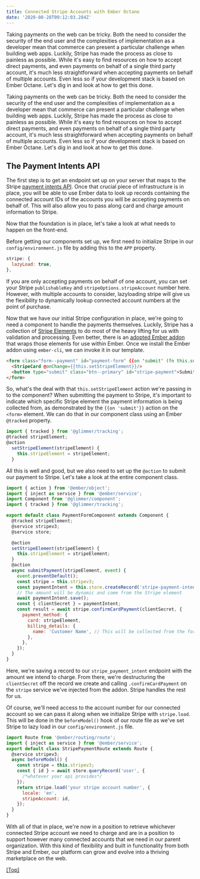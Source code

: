 ```yaml
---
title: Connected Stripe Accounts with Ember Octane
date: '2020-08-28T09:12:03.284Z'
---
```


Taking payments on the web can be tricky. Both the need to consider the security of the end user and the complexities of implementation as a developer mean that commerce can present a particular challenge when building web apps. Luckily, Stripe has made the process as close to painless as possible. While it's easy to find resources on how to accept direct payments, and even payments on behalf of a single third party account, it's much less straightforward when accepting payments on behalf of multiple accounts. Even less so if your development stack is based on Ember Octane. Let's dig in and look at how to get this done.

<!-- more -->

Taking payments on the web can be tricky. Both the need to consider the security of the end user and the complexities of implementation as a developer mean that commerce can present a particular challenge when building web apps. Luckily, Stripe has made the process as close to painless as possible. While it's easy to find resources on how to accept direct payments, and even payments on behalf of a single third party account, it's much less straightforward when accepting payments on behalf of multiple accounts. Even less so if your development stack is based on Ember Octane. Let's dig in and look at how to get this done.

## The Payment Intents API

The first step is to get an endpoint set up on your server that maps to the Stripe [payment intents API](https://stripe.com/docs/payments/payment-intents). Once that crucial piece of infrastructure is in place, you will be able to use Ember data to look up records containing the connected account IDs of the accounts you will be accepting payments on behalf of. This will also allow you to pass along card and charge amount information to Stripe.

Now that the foundation is in place, let's take a look at what needs to happen on the front-end.

Before getting our components set up, we first need to initialize Stripe in our `config/environment.js` file by adding this to the `APP` property.

```js
stripe: {
  lazyLoad: true,
},
```

If you are only accepting payments on behalf of one account, you can set your Stripe `publishableKey` and `stripeOptions.stripeAccount` number here. However, with multiple accounts to consider, lazyloading stripe will give us the flexibility to dynamically lookup connected account numbers at the point of purchase.

Now that we have our initial Stripe configuration in place, we're going to need a component to handle the payments themselves. Luckily, Stripe has a collection of [Stripe Elements](https://stripe.com/docs/stripe-js) to do most of the heavy lifting for us with validation and processing. Even better, there is an [adopted Ember addon](https://github.com/adopted-ember-addons/ember-stripe-elements) that wraps those elements for use within Ember. Once we install the Ember addon using `ember-cli`, we can invoke it in our template.

```html
<form class="form--payment" id="payment-form" {{on 'submit' (fn this.submitPayment stripeElement)}}>
  <StripeCard @onChange={{this.setStripeElement}}/>
  <button type="submit" class="btn--primary" id="stripe-payment">Submit Payment</button>
</form>
```

So, what's the deal with that `this.setStripeElement` action we're passing in to the component? When submitting the payment to Stripe, it's important to indicate which specific Stripe element the payment information is being collected from, as demonstrated by the `{{on 'submit'}}` action on the `<form>` element. We can do that in our component class using an Ember `@tracked` property.

```js
import { tracked } from '@glimmer/tracking';
@tracked stripeElement;
@action
  setStripeElement(stripeElement) {
    this.stripeElement = stripeElement;
  }
```

All this is well and good, but we also need to set up the `@action` to submit our payment to Stripe. Let's take a look at the entire component class.

```js
import { action } from '@ember/object';
import { inject as service } from '@ember/service';
import Component from '@glimmer/component';
import { tracked } from '@glimmer/tracking';

export default class PaymentFormComponent extends Component {
  @tracked stripeElement;
  @service stripev3;
  @service store;

  @action
  setStripeElement(stripeElement) {
    this.stripeElement = stripeElement;
  }
  @action
  async submitPayment(stripeElement, event) {
    event.preventDefault();
    const stripe = this.stripev3;
    const paymentIntent = this.store.createRecord('stripe-payment-intent', { amount: 60 });
    // The amount will be dynamic and come from the Stripe element
    await paymentIntent.save();
    const { clientSecret } = paymentIntent;
    const result = await stripe.confirmCardPayment(clientSecret, {
      payment_method: {
        card: stripeElement,
        billing_details: {
          name: 'Customer Name', // This will be collected from the form
        },
      },
    });
  }
}
```

Here, we're saving a record to our `stripe_payment_intent` endpoint with the amount we intend to charge. From there, we're destructuring the `clientSecret` off the record we create and calling `.confirmCardPayment` on the `stripe` service we've injected from the addon. Stripe handles the rest for us.

Of course, we'll need access to the account number for our connected account so we can pass it along when we initialize Stripe with `stripe.load`. This will be done in the `beforeModel()` hook of our route file as we've set Stripe to lazy load in our `config/environment.js` file.

```js
import Route from '@ember/routing/route';
import { inject as service } from '@ember/service';
export default class StripePaymentRoute extends Route {
  @service stripev3;
  async beforeModel() {
    const stripe = this.stripev3;
    const { id } = await store.queryRecord('user', {
      /*whatever your api provides*/
    });
    return stripe.load('your stripe account number', {
      locale: 'en',
      stripeAccount: id,
    });
  }
}
```

With all of that in place, we're now in a position to retrieve whichever connected Stripe account we need to charge and are in a position to support however many connected accounts that we need in our parent organization. With this kind of flexibility and built in functionality from both Stripe and Ember, our platform can grow and evolve into a thriving marketplace on the web.

<a onclick="document.location.hash='top';" href="javascript:;">[Top]</a>
